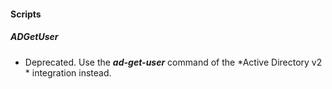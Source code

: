 
#### Scripts
##### ADGetUser
-  Deprecated. Use the ***ad-get-user*** command of the *Active Directory v2 * integration instead.
